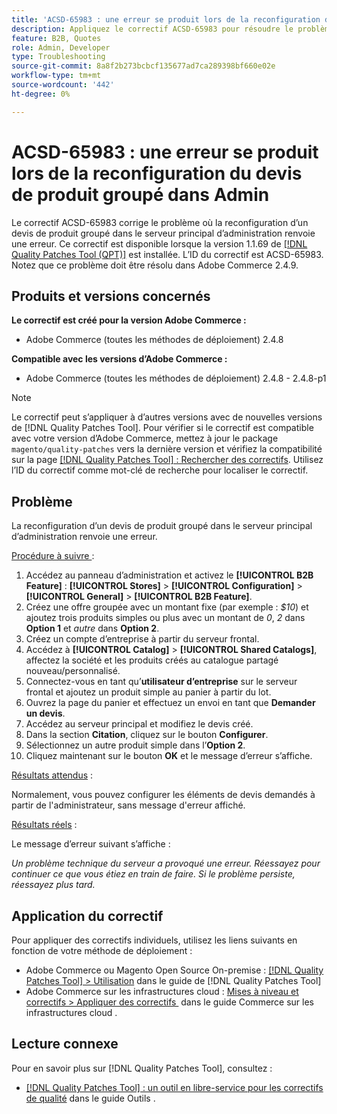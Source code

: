 ```yaml
---
title: 'ACSD-65983 : une erreur se produit lors de la reconfiguration du devis de produit groupé dans Admin'
description: Appliquez le correctif ACSD-65983 pour résoudre le problème d’Adobe Commerce où une erreur s’affiche lors de la tentative de configuration d’un produit groupé dans l’écran [!UICONTROL Sales] > [!UICONTROL Quotes] > [!UICONTROL Edit] sur le serveur principal.
feature: B2B, Quotes
role: Admin, Developer
type: Troubleshooting
source-git-commit: 8a8f2b273bcbcf135677ad7ca289398bf660e02e
workflow-type: tm+mt
source-wordcount: '442'
ht-degree: 0%

---
```



# ACSD-65983 : une erreur se produit lors de la reconfiguration du devis de produit groupé dans Admin

Le correctif ACSD-65983 corrige le problème où la reconfiguration d’un devis de produit groupé dans le serveur principal d’administration renvoie une erreur. Ce correctif est disponible lorsque la version 1.1.69 de [[!DNL Quality Patches Tool (QPT)]](/help/tools/quality-patches-tool/quality-patches-tool-to-self-serve-quality-patches.md) est installée. L’ID du correctif est ACSD-65983. Notez que ce problème doit être résolu dans Adobe Commerce 2.4.9.

## Produits et versions concernés

**Le correctif est créé pour la version Adobe Commerce :**

* Adobe Commerce (toutes les méthodes de déploiement) 2.4.8

**Compatible avec les versions d’Adobe Commerce :**

* Adobe Commerce (toutes les méthodes de déploiement) 2.4.8 - 2.4.8-p1

>[!NOTE]
>
>Le correctif peut s’appliquer à d’autres versions avec de nouvelles versions de [!DNL Quality Patches Tool]. Pour vérifier si le correctif est compatible avec votre version d’Adobe Commerce, mettez à jour le package `magento/quality-patches` vers la dernière version et vérifiez la compatibilité sur la page [[!DNL Quality Patches Tool] : Rechercher des correctifs](https://experienceleague.adobe.com/tools/commerce-quality-patches/index.html?lang=fr). Utilisez l’ID du correctif comme mot-clé de recherche pour localiser le correctif.

## Problème

La reconfiguration d’un devis de produit groupé dans le serveur principal d’administration renvoie une erreur.

<u>Procédure à suivre </u> :

1. Accédez au panneau d’administration et activez le **[!UICONTROL B2B Feature]** : **[!UICONTROL Stores]** > **[!UICONTROL Configuration]** > **[!UICONTROL General]** > **[!UICONTROL B2B Feature]**.
1. Créez une offre groupée avec un montant fixe (par exemple : *$10*) et ajoutez trois produits simples ou plus avec un montant de *0*, *2* dans **Option 1** et *autre* dans **Option 2**.
1. Créez un compte d’entreprise à partir du serveur frontal.
1. Accédez à **[!UICONTROL Catalog]** > **[!UICONTROL Shared Catalogs]**, affectez la société et les produits créés au catalogue partagé nouveau/personnalisé.
1. Connectez-vous en tant qu’**utilisateur d’entreprise** sur le serveur frontal et ajoutez un produit simple au panier à partir du lot.
1. Ouvrez la page du panier et effectuez un envoi en tant que **Demander un devis**.
1. Accédez au serveur principal et modifiez le devis créé.
1. Dans la section **Citation**, cliquez sur le bouton **Configurer**.
1. Sélectionnez un autre produit simple dans l’**Option 2**.
1. Cliquez maintenant sur le bouton **OK** et le message d’erreur s’affiche.

<u>Résultats attendus</u> :

Normalement, vous pouvez configurer les éléments de devis demandés à partir de l&#39;administrateur, sans message d&#39;erreur affiché.

<u>Résultats réels</u> :

Le message d’erreur suivant s’affiche :

*Un problème technique du serveur a provoqué une erreur. Réessayez pour continuer ce que vous étiez en train de faire. Si le problème persiste, réessayez plus tard.*

## Application du correctif

Pour appliquer des correctifs individuels, utilisez les liens suivants en fonction de votre méthode de déploiement :

* Adobe Commerce ou Magento Open Source On-premise : [[!DNL Quality Patches Tool] > Utilisation](/help/tools/quality-patches-tool/usage.md) dans le guide de [!DNL Quality Patches Tool]
* Adobe Commerce sur les infrastructures cloud : [&#x200B; Mises à niveau et correctifs > Appliquer des correctifs &#x200B;](https://experienceleague.adobe.com/docs/commerce-cloud-service/user-guide/develop/upgrade/apply-patches.html?lang=fr) dans le guide Commerce sur les infrastructures cloud .

## Lecture connexe

Pour en savoir plus sur [!DNL Quality Patches Tool], consultez :

* [[!DNL Quality Patches Tool] : un outil en libre-service pour les correctifs de qualité](/help/tools/quality-patches-tool/quality-patches-tool-to-self-serve-quality-patches.md) dans le guide Outils .
